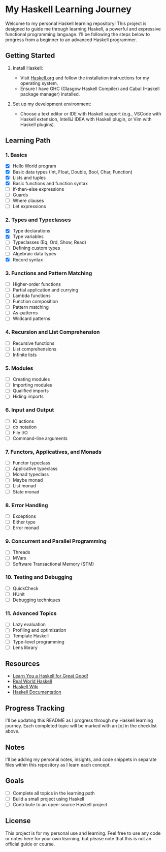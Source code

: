 # My Haskell Learning Journey

Welcome to my personal Haskell learning repository! This project is designed to guide me through learning Haskell, a powerful and expressive functional programming language. I'll be following the steps below to progress from a beginner to an advanced Haskell programmer.

## Getting Started

1. Install Haskell:

   - Visit [Haskell.org](https://www.haskell.org/downloads/) and follow the installation instructions for my operating system.
   - Ensure I have GHC (Glasgow Haskell Compiler) and Cabal (Haskell package manager) installed.

2. Set up my development environment:
   - Choose a text editor or IDE with Haskell support (e.g., VSCode with Haskell extension, IntelliJ IDEA with Haskell plugin, or Vim with Haskell plugins).

## Learning Path

### 1. Basics

- [x] Hello World program
- [x] Basic data types (Int, Float, Double, Bool, Char, Function)
- [x] Lists and tuples
- [x] Basic functions and function syntax
- [ ] If-then-else expressions
- [ ] Guards
- [ ] Where clauses
- [ ] Let expressions

### 2. Types and Typeclasses

- [x] Type declarations
- [x] Type variables
- [ ] Typeclasses (Eq, Ord, Show, Read)
- [ ] Defining custom types
- [ ] Algebraic data types
- [x] Record syntax

### 3. Functions and Pattern Matching

- [ ] Higher-order functions
- [ ] Partial application and currying
- [ ] Lambda functions
- [ ] Function composition
- [ ] Pattern matching
- [ ] As-patterns
- [ ] Wildcard patterns

### 4. Recursion and List Comprehension

- [ ] Recursive functions
- [ ] List comprehensions
- [ ] Infinite lists

### 5. Modules

- [ ] Creating modules
- [ ] Importing modules
- [ ] Qualified imports
- [ ] Hiding imports

### 6. Input and Output

- [ ] IO actions
- [ ] do notation
- [ ] File I/O
- [ ] Command-line arguments

### 7. Functors, Applicatives, and Monads

- [ ] Functor typeclass
- [ ] Applicative typeclass
- [ ] Monad typeclass
- [ ] Maybe monad
- [ ] List monad
- [ ] State monad

### 8. Error Handling

- [ ] Exceptions
- [ ] Either type
- [ ] Error monad

### 9. Concurrent and Parallel Programming

- [ ] Threads
- [ ] MVars
- [ ] Software Transactional Memory (STM)

### 10. Testing and Debugging

- [ ] QuickCheck
- [ ] HUnit
- [ ] Debugging techniques

### 11. Advanced Topics

- [ ] Lazy evaluation
- [ ] Profiling and optimization
- [ ] Template Haskell
- [ ] Type-level programming
- [ ] Lens library

## Resources

- [Learn You a Haskell for Great Good!](http://learnyouahaskell.com/)
- [Real World Haskell](http://book.realworldhaskell.org/)
- [Haskell Wiki](https://wiki.haskell.org/)
- [Haskell Documentation](https://www.haskell.org/documentation/)

## Progress Tracking

I'll be updating this README as I progress through my Haskell learning journey. Each completed topic will be marked with an [x] in the checklist above.

## Notes

I'll be adding my personal notes, insights, and code snippets in separate files within this repository as I learn each concept.

## Goals

- [ ] Complete all topics in the learning path
- [ ] Build a small project using Haskell
- [ ] Contribute to an open-source Haskell project

## License

This project is for my personal use and learning. Feel free to use any code or notes here for your own learning, but please note that this is not an official guide or course.
